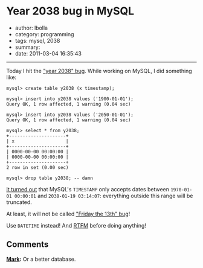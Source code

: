 # Year 2038 bug in MySQL

- author: lbolla
- category: programming
- tags: mysql, 2038
- summary: 
- date: 2011-03-04 16:35:43

----------------

Today I hit the ["year 2038" bug][1]. While working on MySQL, I did something like: 
    
    mysql> create table y2038 (x timestamp);
    
    mysql> insert into y2038 values ('1900-01-01');
    Query OK, 1 row affected, 1 warning (0.04 sec)
    
    mysql> insert into y2038 values ('2050-01-01');
    Query OK, 1 row affected, 1 warning (0.04 sec)
    
    mysql> select * from y2038;
    +---------------------+
    | x                   |
    +---------------------+
    | 0000-00-00 00:00:00 |
    | 0000-00-00 00:00:00 |
    +---------------------+
    2 row in set (0.00 sec)
    
    mysql> drop table y2038; -- damn
    

[It turned out][2] that MySQL's `TIMESTAMP` only accepts dates between
`1970-01-01 00:00:01` and `2038-01-19 03:14:07`: everything outside this range
will be truncated.

At least, it will not be called ["Friday the 13th" bug][1]!

Use `DATETIME` instead! And [RTFM][3] before doing anything!

   [1]: http://2038bug.com/
   [2]: http://dev.mysql.com/doc/refman/5.0/en/datetime.html
   [3]: http://a8888emfzelkaw4avz1gqr8s7y.hop.clickbank.net/

## Comments

**[Mark](#88 "2011-03-04 16:41:49"):** Or a better database.

